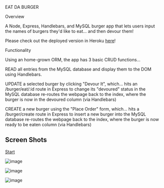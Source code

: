 EAT DA BURGER 

Overview

A Node, Express, Handlebars, and MySQL burger app that lets users input the names of burgers they'd like to eat... and then devour them! 

Please check out the deployed version in Heroku [here](https://burgersmmm.herokuapp.com/index)!


Functionality

Using an home-grown ORM, the app has 3 basic CRUD functions...

READ all entries from the MySQL database and display them to the DOM using Handlebars.

UPDATE a selected burger by clicking "Devour It", which...
hits an /burger/eat/:id route in Express to change its "devoured" status in the MySQL database
re-routes the webpage back to the index, where the burger is now in the devoured column (via Handlebars)

CREATE a new burger using the "Place Order" form, which...
hits a /burger/create route in Express to insert a new burger into the MySQL database
re-routes the webpage back to the index, where the burger is now ready to be eaten column (via Handlebars)

## Screen Shots
[Start](https://user-images.githubusercontent.com/26799439/35938669-d0102966-0c17-11e8-922c-e209dd962672.png)

![image](https://user-images.githubusercontent.com/26799439/35938721-052fe618-0c18-11e8-86c2-393f2c98d181.png)

![image](https://user-images.githubusercontent.com/26799439/35938776-3af5e6f8-0c18-11e8-9204-500401144a64.png)

![image](https://user-images.githubusercontent.com/26799439/35938840-682123ea-0c18-11e8-97b8-84738fdeef11.png)

